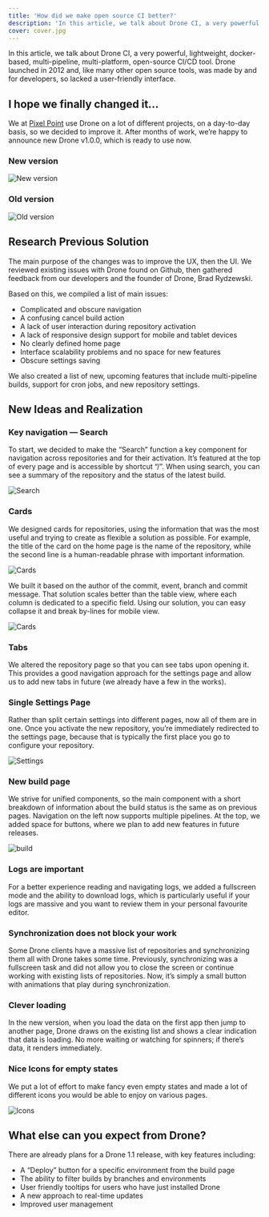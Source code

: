 ```yaml
---
title: 'How did we make open source CI better?'
description: 'In this article, we talk about Drone CI, a very powerful, lightweight, docker-based, multi-pipeline, multi-platform, open-source CI tool.'
cover: cover.jpg
---
```


In this article, we talk about Drone CI, a very powerful, lightweight, docker-based, multi-pipeline, multi-platform, open-source CI/CD tool. Drone launched in 2012 and, like many other open source tools, was made by and for developers, so lacked a user-friendly interface.

## I hope we finally changed it…

We at [Pixel Point](https://pixelpoint.io/) use Drone on a lot of different projects, on a day-to-day basis, so we decided to improve it. After months of work, we’re happy to announce new Drone v1.0.0, which is ready to use now.

### New version

![New version](drone1.png)

### Old version

![Old version](drone2.png)

## Research Previous Solution

The main purpose of the changes was to improve the UX, then the UI. We reviewed existing issues with Drone found on Github, then gathered feedback from our developers and the founder of Drone, Brad Rydzewski.

Based on this, we compiled a list of main issues:

- Complicated and obscure navigation
- A confusing cancel build action
- A lack of user interaction during repository activation
- A lack of responsive design support for mobile and tablet devices
- No clearly defined home page
- Interface scalability problems and no space for new features
- Obscure settings saving

We also created a list of new, upcoming features that include multi-pipeline builds, support for cron jobs, and new repository settings.

## New Ideas and Realization

### Key navigation — Search

To start, we decided to make the “Search” function a key component for navigation across repositories and for their activation. It’s featured at the top of every page and is accessible by shortcut “/”. When using search, you can see a summary of the repository and the status of the latest build.

![Search](drone3.gif)

### Cards

We designed cards for repositories, using the information that was the most useful and trying to create as flexible a solution as possible. For example, the title of the card on the home page is the name of the repository, while the second line is a human-readable phrase with important information.

![Cards](drone4.png)

We built it based on the author of the commit, event, branch and commit message. That solution scales better than the table view, where each column is dedicated to a specific field. Using our solution, you can easy collapse it and break by-lines for mobile view.

![Cards](drone5.png)

### Tabs

We altered the repository page so that you can see tabs upon opening it. This provides a good navigation approach for the settings page and allow us to add new tabs in future (we already have a few in the works).

### Single Settings Page

Rather than split certain settings into different pages, now all of them are in one. Once you activate the new repository, you’re immediately redirected to the settings page, because that is typically the first place you go to configure your repository.

![Settings](drone6.png)

### New build page

We strive for unified components, so the main component with a short breakdown of information about the build status is the same as on previous pages. Navigation on the left now supports multiple pipelines. At the top, we added space for buttons, where we plan to add new features in future releases.

![build](drone7.png)

### Logs are important

For a better experience reading and navigating logs, we added a fullscreen mode and the ability to download logs, which is particularly useful if your logs are massive and you want to review them in your personal favourite editor.

### Synchronization does not block your work

Some Drone clients have a massive list of repositories and synchronizing them all with Drone takes some time. Previously, synchronizing was a fullscreen task and did not allow you to close the screen or continue working with existing lists of repositories. Now, it’s simply a small button with animations that play during synchronization.

### Clever loading

In the new version, when you load the data on the first app then jump to another page, Drone draws on the existing list and shows a clear indication that data is loading. No more waiting or watching for spinners; if there’s data, it renders immediately.

### Nice Icons for empty states

We put a lot of effort to make fancy even empty states and made a lot of different icons you would be able to enjoy on various pages.

![Icons](drone8.png)

## What else can you expect from Drone?

There are already plans for a Drone 1.1 release, with key features including:

- A “Deploy” button for a specific environment from the build page
- The ability to filter builds by branches and environments
- User friendly tooltips for users who have just installed Drone
- A new approach to real-time updates
- Improved user management
